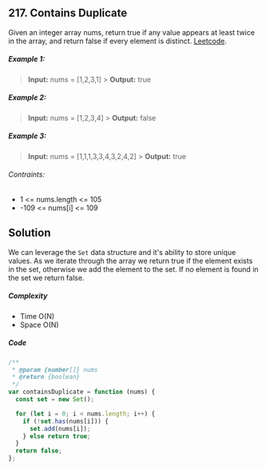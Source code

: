 ## 217. Contains Duplicate

Given an integer array nums, return true if any value appears at least twice in the array, and return false if every element is distinct. <a href="https://leetcode.com/problems/contains-duplicate/submissions/902861917" rel="noreferrer" target="_blank" >Leetcode</a>.

##### Example 1:

> **Input:** nums = [1,2,3,1] > **Output:** true

##### Example 2:

> **Input:** nums = [1,2,3,4] > **Output:** false

##### Example 3:

> **Input:** nums = [1,1,1,3,3,4,3,2,4,2] > **Output:** true

###### Contraints:

- 1 <= nums.length <= 105
- -109 <= nums[i] <= 109

## Solution

We can leverage the `Set` data structure and it's ability to store unique values. As we iterate through the array we return true if the element exists in the set, otherwise we add the element to the set. If no element is found in the set we return false.

##### Complexity

- Time O(N)
- Space O(N)

##### Code

```javascript
/**
 * @param {number[]} nums
 * @return {boolean}
 */
var containsDuplicate = function (nums) {
  const set = new Set();

  for (let i = 0; i < nums.length; i++) {
    if (!set.has(nums[i])) {
      set.add(nums[i]);
    } else return true;
  }
  return false;
};
```
